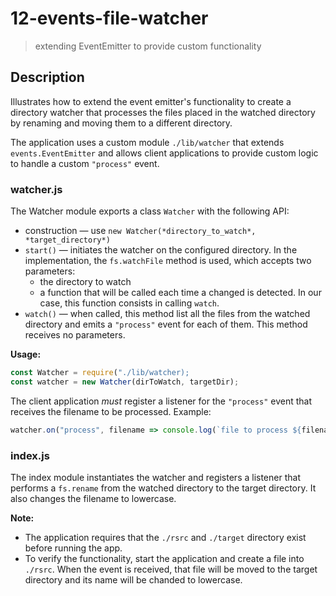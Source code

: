 # 12-events-file-watcher
> extending EventEmitter to provide custom functionality

## Description
Illustrates how to extend the event emitter's functionality to create a directory watcher that processes the files placed in the watched directory by renaming and moving them to a different directory.

The application uses a custom module `./lib/watcher` that extends `events.EventEmitter` and allows client applications to provide custom logic to handle a custom `"process"` event.

### watcher.js
The Watcher module exports a class `Watcher` with the following API:
+ construction &mdash; use `new Watcher(*directory_to_watch*, *target_directory*)`
+ `start()` &mdash; initiates the watcher on the configured directory. In the implementation, the `fs.watchFile` method is used, which accepts two parameters:
  + the directory to watch
  + a function that will be called each time a changed is detected. In our case, this function consists in calling `watch`.
+ `watch()` &mdash; when called, this method list all the files from the watched directory and emits a `"process"` event for each of them. This method receives no parameters.

**Usage:**
```javascript
const Watcher = require("./lib/watcher);
const watcher = new Watcher(dirToWatch, targetDir);
```
The client application *must* register a listener for the `"process"` event that receives the filename to be processed.
Example:
```javascript
watcher.on("process", filename => console.log(`file to process ${filename}`));
```

### index.js
The index module instantiates the watcher and registers a listener that performs a `fs.rename` from the watched directory to the target directory. It also changes the filename to lowercase.


**Note:**
+ The application requires that the `./rsrc` and `./target` directory exist before running the app. 
+ To verify the functionality, start the application and create a file into `./rsrc`. When the event is received, that file will be moved to the target directory and its name will be chanded to lowercase.